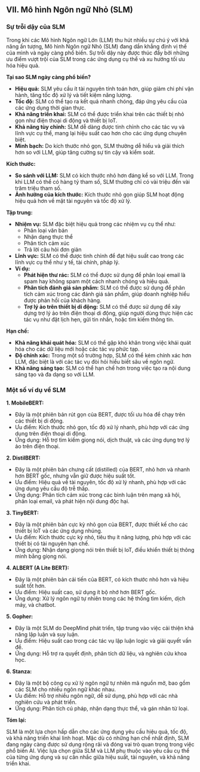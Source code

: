 ## VII. Mô hình Ngôn ngữ Nhỏ (SLM)

### Sự trỗi dậy của SLM

Trong khi các Mô hình Ngôn ngữ Lớn (LLM) thu hút nhiều sự chú ý với khả năng ấn tượng, Mô hình Ngôn ngữ Nhỏ (SLM) đang dần khẳng định vị thế của mình và ngày càng phổ biến. Sự trỗi dậy này được thúc đẩy bởi những ưu điểm vượt trội của SLM trong các ứng dụng cụ thể và xu hướng tối ưu hóa hiệu quả.

**Tại sao SLM ngày càng phổ biến?**

* **Hiệu quả:** SLM yêu cầu ít tài nguyên tính toán hơn, giúp giảm chi phí vận hành, tăng tốc độ xử lý và tiết kiệm năng lượng.
* **Tốc độ:** SLM có thể tạo ra kết quả nhanh chóng, đáp ứng yêu cầu của các ứng dụng thời gian thực.
* **Khả năng triển khai:** SLM có thể được triển khai trên các thiết bị nhỏ gọn như điện thoại di động và thiết bị IoT.
* **Khả năng tùy chỉnh:** SLM dễ dàng được tinh chỉnh cho các tác vụ và lĩnh vực cụ thể, mang lại hiệu suất cao hơn cho các ứng dụng chuyên biệt.
* **Minh bạch:**  Do kích thước nhỏ gọn, SLM thường dễ hiểu và giải thích hơn so với LLM, giúp tăng cường sự tin cậy và kiểm soát.

**Kích thước:**

* **So sánh với LLM:**  SLM có kích thước nhỏ hơn đáng kể so với LLM. Trong khi LLM có thể có hàng tỷ tham số, SLM thường chỉ có vài triệu đến vài trăm triệu tham số.
* **Ảnh hưởng của kích thước:** Kích thước nhỏ gọn giúp SLM hoạt động hiệu quả hơn về mặt tài nguyên và tốc độ xử lý.

**Tập trung:**

* **Nhiệm vụ:** SLM đặc biệt hiệu quả trong các nhiệm vụ cụ thể như:
    * Phân loại văn bản
    * Nhận dạng thực thể
    * Phân tích cảm xúc
    * Trả lời câu hỏi đơn giản
* **Lĩnh vực:** SLM có thể được tinh chỉnh để đạt hiệu suất cao trong các lĩnh vực cụ thể như y tế, tài chính, pháp lý.
* **Ví dụ:**
    * **Phát hiện thư rác:** SLM có thể được sử dụng để phân loại email là spam hay không spam một cách nhanh chóng và hiệu quả.
    * **Phân tích đánh giá sản phẩm:** SLM có thể được sử dụng để phân tích cảm xúc trong các đánh giá sản phẩm, giúp doanh nghiệp hiểu được phản hồi của khách hàng.
    * **Trợ lý ảo trên thiết bị di động:** SLM có thể được sử dụng để xây dựng trợ lý ảo trên điện thoại di động, giúp người dùng thực hiện các tác vụ như đặt lịch hẹn, gửi tin nhắn, hoặc tìm kiếm thông tin.

**Hạn chế:**

* **Khả năng khái quát hóa:** SLM có thể gặp khó khăn trong việc khái quát hóa cho các dữ liệu mới hoặc các tác vụ phức tạp.
* **Độ chính xác:**  Trong một số trường hợp, SLM có thể kém chính xác hơn LLM, đặc biệt là với các tác vụ đòi hỏi hiểu biết sâu về ngôn ngữ.
* **Khả năng sáng tạo:**  SLM có thể hạn chế hơn trong việc tạo ra nội dung sáng tạo và đa dạng so với LLM.

### Một số ví dụ về SLM

**1.  MobileBERT:**

* Đây là một phiên bản rút gọn của BERT, được tối ưu hóa để chạy trên các thiết bị di động.
* Ưu điểm:  Kích thước nhỏ gọn, tốc độ xử lý nhanh, phù hợp với các ứng dụng trên điện thoại di động.
* Ứng dụng: Hỗ trợ tìm kiếm giọng nói, dịch thuật, và các ứng dụng trợ lý ảo trên điện thoại.

**2.  DistilBERT:**

* Đây là một phiên bản chưng cất (distilled) của BERT, nhỏ hơn và nhanh hơn BERT gốc, nhưng vẫn giữ được hiệu suất tốt.
* Ưu điểm:  Hiệu quả về tài nguyên, tốc độ xử lý nhanh, phù hợp với các ứng dụng yêu cầu độ trễ thấp.
* Ứng dụng: Phân tích cảm xúc trong các bình luận trên mạng xã hội, phân loại email, và phát hiện nội dung độc hại.

**3.  TinyBERT:**

* Đây là một phiên bản cực kỳ nhỏ gọn của BERT, được thiết kế cho các thiết bị IoT và các ứng dụng nhúng.
* Ưu điểm:  Kích thước cực kỳ nhỏ, tiêu thụ ít năng lượng, phù hợp với các thiết bị có tài nguyên hạn chế.
* Ứng dụng:  Nhận dạng giọng nói trên thiết bị IoT, điều khiển thiết bị thông minh bằng giọng nói.

**4.  ALBERT (A Lite BERT):**

* Đây là một phiên bản cải tiến của BERT, có kích thước nhỏ hơn và hiệu suất tốt hơn.
* Ưu điểm:  Hiệu suất cao, sử dụng ít bộ nhớ hơn BERT gốc.
* Ứng dụng:  Xử lý ngôn ngữ tự nhiên trong các hệ thống tìm kiếm, dịch máy, và chatbot.

**5.  Gopher:**

* Đây là một SLM do DeepMind phát triển, tập trung vào việc cải thiện khả năng lập luận và suy luận.
* Ưu điểm:  Hiệu suất cao trong các tác vụ lập luận logic và giải quyết vấn đề.
* Ứng dụng:  Hỗ trợ ra quyết định, phân tích dữ liệu, và nghiên cứu khoa học.

**6.  Stanza:**

* Đây là một bộ công cụ xử lý ngôn ngữ tự nhiên mã nguồn mở, bao gồm các SLM cho nhiều ngôn ngữ khác nhau.
* Ưu điểm:  Hỗ trợ nhiều ngôn ngữ, dễ sử dụng, phù hợp với các nhà nghiên cứu và phát triển.
* Ứng dụng:  Phân tích cú pháp, nhận dạng thực thể, và gán nhãn từ loại.




**Tóm lại:**

SLM là một lựa chọn hấp dẫn cho các ứng dụng yêu cầu hiệu quả, tốc độ, và khả năng triển khai linh hoạt.  Mặc dù có những hạn chế nhất định, SLM đang ngày càng được sử dụng rộng rãi và đóng vai trò quan trọng trong việc phổ biến AI. Việc lựa chọn giữa SLM và LLM phụ thuộc vào yêu cầu cụ thể của từng ứng dụng và sự cân nhắc giữa hiệu suất, tài nguyên, và khả năng triển khai.
